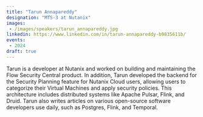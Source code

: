 ```yaml
---
title: "Tarun Annapareddy"
designation: "MTS-3 at Nutanix"
images:
 - /images/speakers/tarun_annapareddy.jpg
linkedin: https://www.linkedin.com/in/tarun-annapareddy-b9835611b/
events:
 - 2024
draft: true
---
```


Tarun is a developer at Nutanix and worked on building and maintaining the Flow Security Central product. In addition, Tarun developed the backend for the Security Planning feature for Nutanix Cloud users, allowing users to categorize their Virtual Machines and apply security policies. This architecture includes distributed systems like Apache Pulsar, Flink, and Druid. Tarun also writes articles on various open-source software developers use daily, such as Postgres, Flink, and Temporal.